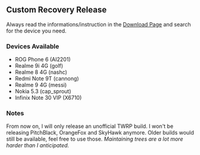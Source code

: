 ## Custom Recovery Release
Always read the informations/instruction in the [Download Page](https://github.com/cdpcrp/custom-recovery-releases/releases) and search for the device you need.
### Devices Available
- ROG Phone 6 (AI2201)
- Realme 9i 4G (golf)
- Realme 8 4G (nashc)
- Redmi Note 9T (cannong)
- Realme 9 4G (messi)
- Nokia 5.3 (cap_sprout)
- Infinix Note 30 VIP (X6710)
### Notes
From now on, I will only release an unofficial TWRP build. I won't be releasing PitchBlack, OrangeFox and SkyHawk anymore. Older builds would still be available, feel free to use those. _Maintaining trees are a lot more harder than I anticipated._
